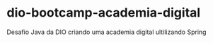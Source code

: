 # dio-bootcamp-academia-digital
Desafio Java da DIO   criando uma academia digital ultilizando Spring 
